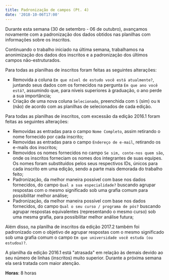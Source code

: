 ```yaml
---
title: Padronização de campos (Pt. 4)
date: '2018-10-06T17:00'
---
```


Durante esta semana (30 de setembro - 06 de outubro), avançamos novamente com a padronização dos dados obtidos nas planilhas com informações sobre os inscritos.

Continuando o trabalho iniciado na última semana, trabalhamos na anonimização dos dados dos inscritos e a padronização dos últimos campos não-estruturados.

Para todas as planilhas de inscritos foram feitas as seguintes alterações:

- Removida a coluna `Em que nível de estudo você está atualmente?`, juntando seus dados com os fornecidos na pergunta `Em que ano você está?`, assumindo que, para níveis superiores à graduação, o ano perde a sua importância;
- Criação de uma nova coluna `Selecionado`, preenchida com `S` (sim) ou `N` (não) de acordo com as planilhas de selecionados de cada edição.

Para todas as planilhas de inscritos, com excessão da edição 2016.1 foram feitas as seguintes alterações:

- Removidas as entradas para o campo `Nome Completo`, assim retirando o nome fornecido por cada inscrito;
- Removidas as entradas para o campo `Endereço de e-mail`, retirando os e-mails dos inscritos;
- Removidos os nomes fornecidos no campo `Se sim, conte-nos quem são`, onde os inscritos forneciam os nomes dos integrantes de suas equipes. Os nomes foram substituídos pelos seus respectivos IDs, únicos para cada inscrito em uma edição, sendo a parte mais demorada do trabalho feito;
- Padronização, da melhor maneira possível com base nos dados fornecidos, do campo `Qual a sua especialidade?` buscando agrupar respostas com o mesmo significado sob uma grafia comum para possibilitar melhor análise;
- Padronização, da melhor maneira possível com base nos dados fornecidos, do campo `Qual o seu curso / programa de pós?` buscando agrupar respostas equivalentes (representando o mesmo curso) sob uma mesma grafia, para possibilitar melhor análise futura;

Além disso, na planilha de inscritos da edição 2017.2 também foi padronizado com o objetivo de agrupar respostas com o mesmo significado sob uma grafia comum o campo `Em que universidade você estuda (ou estudou)?`.

A planilha da edição 2016.1 está "atrasada" em relação às demais devido ao seu número de linhas (inscritos) muito superior. Durante a próxima semana ela será tratada com maior atenção.

**Horas**: 8 horas